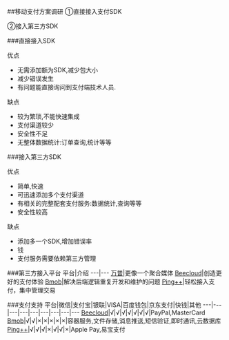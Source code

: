##移动支付方案调研
①直接接入支付SDK

②接入第三方SDK

###直接接入SDK

优点

 * 无需添加额为SDK,减少包大小
 * 减少错误发生
 * 有问题能直接询问到支付端技术人员.

缺点

 * 较为繁琐,不能快速集成
 * 支付渠道较少
 * 安全性不足
 * 无整体数据统计:订单查询,统计等等

###接入第三方SDK

优点

 * 简单,快速
 * 可迅速添加多个支付渠道
 * 有相关的完整配套支付服务:数据统计,查询等等
 * 安全性较高

缺点

 * 添加多一个SDK,增加错误率
 * 钱
 * 支付服务需要依赖第三方管理

###第三方接入平台
平台|介绍
---|---
[万普](http://www.waps.cn/)|更像一个聚合媒体
[Beecloud](https://beecloud.cn/?index=1)|创造更好的支付体验
[Bmob](http://www.bmob.cn/)|解决后端逻辑重复开发和维护的问题
[Ping++](https://www.pingxx.com/)|轻松接入支付，集中管理交易


###支付支持
平台|微信|支付宝|银联|VISA|百度钱包|京东支付|快钱|其他
---|---|---|---|---|---|---|---|---
[Beecloud](https://beecloud.cn/?index=1)|√|√|√|√|√|√|√|PayPal,MasterCard
[Bmob](http://www.bmob.cn/products)|√|√|×|×|×|×|×|容器服务,文件存储,消息推送,短信验证,即时通讯,云数据库
[Ping++](https://www.pingxx.com/)|√|√|√|×|√|√|×|Apple Pay,易宝支付


